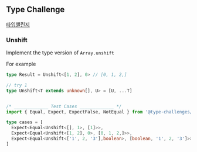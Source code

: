 ## Type Challenge 

[타입챌린지](https://github.com/type-challenges/type-challenges)



### Unshift

Implement the type version of `Array.unshift`

For example

```typescript
type Result = Unshift<[1, 2], 0> // [0, 1, 2,]
```

```typescript
// try 1
type Unshift<T extends unknown[], U> = [U, ...T]


/* _____________ Test Cases _____________ */
import { Equal, Expect, ExpectFalse, NotEqual } from '@type-challenges/utils'

type cases = [
  Expect<Equal<Unshift<[], 1>, [1]>>,
  Expect<Equal<Unshift<[1, 2], 0>, [0, 1, 2,]>>,
  Expect<Equal<Unshift<['1', 2, '3'],boolean>, [boolean, '1', 2, '3']>>,
]



```





